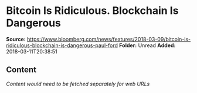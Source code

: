 # Bitcoin Is Ridiculous. Blockchain Is Dangerous

**Source:** https://www.bloomberg.com/news/features/2018-03-09/bitcoin-is-ridiculous-blockchain-is-dangerous-paul-ford
**Folder:** Unread
**Added:** 2018-03-11T20:38:51




## Content
*Content would need to be fetched separately for web URLs*
